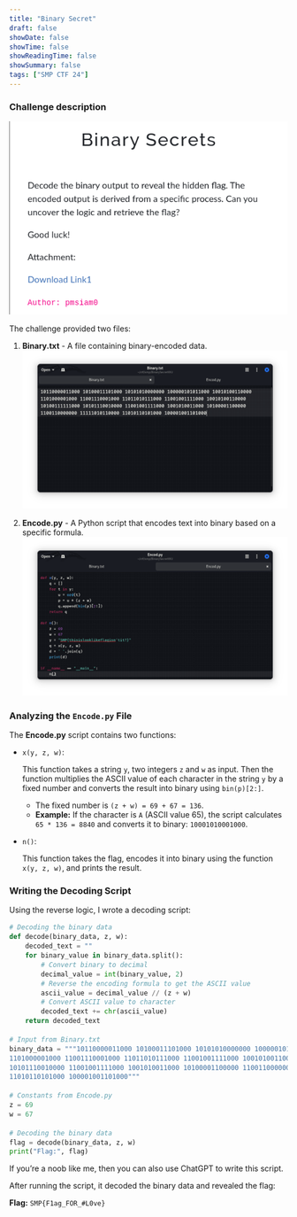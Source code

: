 ```yaml
---
title: "Binary Secret"
draft: false
showDate: false
showTime: false
showReadingTime: false
showSummary: false
tags: ["SMP CTF 24"]
---
```


### Challenge description
<img src="binary-secret.png">

The challenge provided two files:

1. **Binary.txt** - A file containing binary-encoded data.
    <img src="binaryTxt.png">

2. **Encode.py** - A Python script that encodes text into binary based on a specific formula.
    <img src="encodePy.png">
    

### Analyzing the `Encode.py` File

The **Encode.py** script contains two functions:

- `x(y, z, w)`:
    
    This function takes a string `y`, two integers `z` and `w` as input. Then the function multiplies the ASCII value of each character in the string `y` by a fixed number and converts the result into binary using `bin(p)[2:]`.
    
    - The fixed number is `(z + w) = 69 + 67 = 136`.
    - **Example:** If the character is `A` (ASCII value 65), the script calculates `65 * 136 = 8840` and converts it to binary: `10001010001000`.

- `n()`:
    
    This function takes the flag, encodes it into binary using the function `x(y, z, w)`, and prints the result.
    

### Writing the Decoding Script

Using the reverse logic, I wrote a decoding script:

```python
# Decoding the binary data
def decode(binary_data, z, w):
    decoded_text = ""
    for binary_value in binary_data.split():
        # Convert binary to decimal
        decimal_value = int(binary_value, 2)
        # Reverse the encoding formula to get the ASCII value
        ascii_value = decimal_value // (z + w)
        # Convert ASCII value to character
        decoded_text += chr(ascii_value)
    return decoded_text

# Input from Binary.txt
binary_data = """10110000011000 10100011101000 10101010000000 100000101011000 10010100110000
1101000001000 11001110001000 11011010111000 11001001111000 10010100110000 10100111111000
10101110010000 11001001111000 1001010011000 10100001100000 1100110000000 11111010110000
11010110101000 100001001101000"""

# Constants from Encode.py
z = 69
w = 67

# Decoding the binary data
flag = decode(binary_data, z, w)
print("Flag:", flag)

```

If you’re a noob like me, then you can also use ChatGPT to write this script.

After running the script, it decoded the binary data and revealed the flag:

**Flag:**  `SMP{F1ag_FOR_#L0ve}`